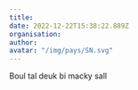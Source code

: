 ```yaml
---
title: 
date: 2022-12-22T15:38:22.889Z
organisation: 
author: 
avatar: "/img/pays/SN.svg"
---
```


Boul tal deuk bi macky sall